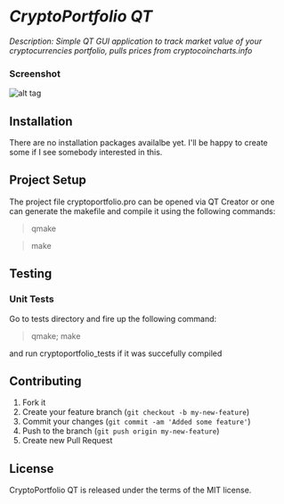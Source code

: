 # _CryptoPortfolio QT_

_Description: Simple QT GUI application to track market value of your cryptocurrencies portfolio, pulls prices from cryptocoincharts.info_

### Screenshot
![alt tag](http://i.imgur.com/X50LCEv.png)

## Installation
There are no installation packages availalbe yet. I'll be happy to create some if I see somebody interested in this.

## Project Setup

The project file cryptoportfolio.pro can be opened via QT Creator or one can generate the makefile and compile it using the following commands:

> qmake

> make


## Testing

### Unit Tests

Go to tests directory and fire up the following command:

> qmake; make

and run cryptoportfolio_tests if it was succefully compiled

## Contributing

1. Fork it
2. Create your feature branch (`git checkout -b my-new-feature`)
3. Commit your changes (`git commit -am 'Added some feature'`)
4. Push to the branch (`git push origin my-new-feature`)
5. Create new Pull Request


## License
CryptoPortfolio QT is released under the terms of the MIT license.
